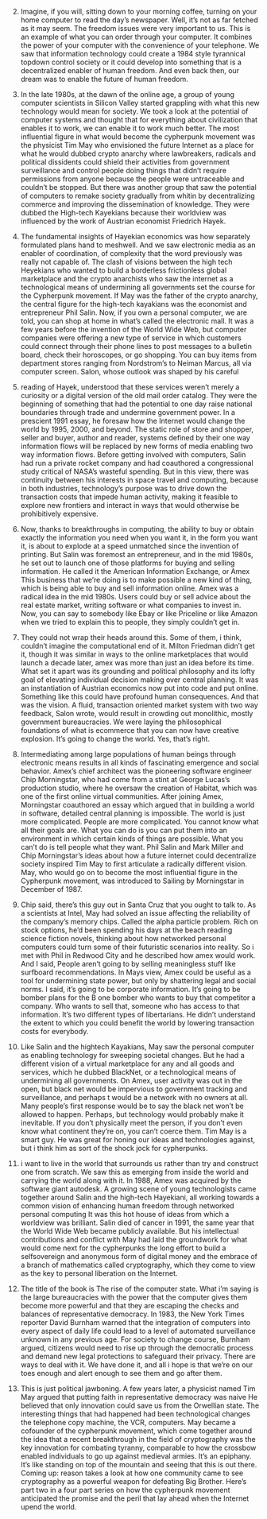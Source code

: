 2. Imagine, if you will, sitting down to
your morning coffee, turning on your home
computer to read the day’s newspaper.
Well, it’s not as far fetched as it may seem.
The freedom issues were very important to us.
This is an example of what
you can order through your computer.
It combines the power of your computer
with the convenience of your telephone.
We saw that information technology could create
a 1984 style tyrannical topdown control society
or it could develop into something that
is a decentralized enabler of human freedom.
And even back then, our dream was
to enable the future of human freedom.


3. In the late 1980s, at the dawn of
the online age, a group of young computer
scientists in Silicon Valley started grappling with what
this new technology would mean for society.
We took a look at the potential of computer systems
and thought that for everything about civilization that enables it
to work, we can enable it to work much better.
The most influential figure in what would become
the cypherpunk movement was the physicist Tim May
who envisioned the future Internet as a place
for what he would dubbed crypto anarchy where
lawbreakers, radicals and political dissidents could shield their
activities from government surveillance and control
people doing things that didn’t require permissions from anyone because
the people were untraceable and couldn’t be stopped.
But there was another group that saw
the potential of computers to remake society
gradually from whitin by decentralizing commerce and
improving the dissemination of knowledge.
They were dubbed the High-tech Kayekians because
their worldview was influenced by the work
of Austrian economist Friedrich Hayek.


4. The fundamental insights of Hayekian economics was
how separately formulated plans hand to meshwell.
And we saw electronic media as an
enabler of coordination, of complexity that the
word previously was really not capable of.
The clash of visions between the high tech Heyekians
who wanted to build a borderless frictionless global marketplace
and the crypto anarchists who saw the internet as
a technological means of undermining all governments set the
course for the Cypherpunk movement.
If May was the father of the crypto anarchy,
the central figure for the high-tech kayakians was
the economist and entrepreneur Phil Salin.
Now, if you own a personal computer, we are told, you
can shop at home in what’s called the electronic mall.
It was a few years before the invention of
the World Wide Web, but computer companies were offering
a new type of service in which customers could
connect through their phone lines to post messages to
a bulletin board, check their horoscopes, or go shopping.
You can buy items from department stores ranging from
Nordstrom’s to Neiman Marcus, all via computer screen.
Salon, whose outlook was shaped by his careful

 
5. reading of Hayek, understood that these services weren’t
merely a curiosity or a digital version of
the old mail order catalog.
They were the beginning of something that had
the potential to one day raise national boundaries
through trade and undermine government power.
In a prescient 1991 essay, he foresaw how the Internet would
change the world by 1995, 2000, and beyond.
The static role of store and shopper, seller and
buyer, author and reader, systems defined by their one
way information flows will be replaced by new forms
of media enabling two way information flows.
Before getting involved with computers, Salin had run
a private rocket company and had coauthored a 
congressional study critical of NASA’s wasteful spending.
But in this view, there was continuity between his
interests in space travel and computing, because in both
industries, technology’s purpose was to drive down the transaction
costs that impede human activity, making it feasible to
explore new frontiers and interact in ways that would otherwise be prohibitively expensive. 


6. Now, thanks to breakthroughs in computing, the ability to buy
or obtain exactly the information you need when you want it,
in the form you want it, is about to
explode at a speed unmatched since the invention of printing.
But Salin was foremost an entrepreneur, and in the
mid 1980s, he set out to launch one of
those platforms for buying and selling information.
He called it the American Information Exchange, or Amex
This business that we’re doing is to
make possible a new kind of thing, which is
being able to buy and sell information online.
Amex was a radical idea in the mid 1980s.
Users could buy or sell advice about the real estate
market, writing software or what companies to invest in.
Now, you can say to somebody like Ebay or
like Priceline or like Amazon when we tried to
explain this to people, they simply couldn’t get in.


7. They could not wrap their heads around this.
Some of them, i think, couldn’t
imagine the computational end of it.
Milton Friedman didn’t get it, though it was
similar in ways to the online marketplaces that
would launch a decade later, amex was more
than just an idea before its time.
What set it apart was its grounding and
political philosophy and its lofty goal of elevating
individual decision making over central planning.
It was an instantiation of Austrian economics
now put into code and put online.
Something like this could
have profound human consequences.
And that was the vision.
A fluid, transaction oriented market system with
two way feedback, Salon wrote, would result
in crowding out monolithic, mostly government bureaucracies.
We were laying the philosophical foundations of what is
ecommerce that you can now have creative explosion.
It’s going to change the world.
Yes, that’s right.


8. Intermediating among large populations of human beings
through electronic means results in all kinds
of fascinating emergence and social behavior.
Amex’s chief architect was the pioneering software engineer
Chip Morningstar, who had come from a stint
at George Lucas’s production studio, where he oversaw
the creation of Habitat, which was one of
the first online virtual communities.
After joining Amex, Morningstar coauthored an essay
which argued that in building a world
in software, detailed central planning is impossible.
The world is just more complicated.
People are more complicated.
You cannot know what all their goals are.
What you can do is you can put them into
an environment in which certain kinds of things are possible.
What you can’t do is tell people what they want.
Phil Salin and Mark Miller and Chip
Morningstar’s ideas about how a future internet
could decentralize society inspired Tim May to
first articulate a radically different vision.
May, who would go on to become the most
influential figure in the Cypherpunk movement, was introduced to
Sailing by Morningstar in December of 1987.


9. Chip said, there’s this guy out in Santa
Cruz that you ought to talk to.
As a scientists at Intel, May had solved an 
issue affecting the reliability of the company’s memory chips.
Called the alpha particle problem.
Rich on stock options, he’d been spending his
days at the beach reading science fiction novels,
thinking about how networked personal computers could turn
some of their futuristic scenarios into reality.
So i met with Phil in Redwood
City and he described how amex would work. 
And I said, People aren’t going to
by selling meaningless stuff like surfboard recommendations.
In Mays view, Amex could be useful as
a tool for undermining state power, but only
by shattering legal and social norms.
I said, it’s going to be corporate information.
It’s going to be bomber plans for the B one
bomber who wants to buy that competitor a company.
Who wants to sell that, someone
who has access to that information.
It’s two different types of libertarians.
He didn’t understand the extent to 
which you could benefit the world
by lowering transaction costs for everybody. 

10. Like Salin and the hightech Kayakians,
May saw the personal computer as
enabling technology for sweeping societal changes.
But he had a different vision of a 
virtual marketplace for any and all goods and
services, which he dubbed BlackNet, or a technological
means of undermining all governments.
On Amex, user activity was out in the
open, but black net would be impervious to
government tracking and surveillance, and perhaps t would
be a network with no owners at all.
Many people’s first response would be to say
the black net won’t be allowed to happen.
Perhaps, but technology would
probably make it inevitable.
If you don’t physically meet the person,
if you don’t even know what continent
they’re on, you can’t coerce them.
Tim May is a smart guy.
He was great for honing our ideas and
technologies against, but i think him as sort
of the shock jock for cypherpunks.


11. i want to live in the world that surrounds
us rather than try and construct one from scratch.
We saw this as emerging from inside the 
world and carrying the world along with it.
In 1988, Amex was acquired
by the software giant autodesk.
A growing scene of young technologists came
together around Salin and the high-tech Hayekiani,
all working towards a common vision of
enhancing human freedom through networked personal computing
It was this hot house of ideas
from which a worldview was brilliant.
Salin died of cancer in 1991, the same year
that the World Wide Web became publicly available.
But his intellectual contributions and conflict with May had
laid the groundwork for what would come next for
the cypherpunks the long effort to build a selfsovereign
and anonymous form of digital money and the embrace
of a branch of mathematics called cryptography, which they
come to view as the key to personal liberation on the Internet.

12. The title of the book is
The rise of the computer state.
What i’m saying is the large bureaucracies with
the power that the computer gives them become
more powerful and that they are escaping the
checks and balances of representative democracy.
In 1983, the New York Times reporter David Burnham
warned that the integration of computers into every aspect 
of daily life could lead to a level of
automated surveillance unknown in any previous age.
For society to change course, Burnham argued,
citizens would need to rise up through
the democratic process and demand new legal
protections to safeguard their privacy.
There are ways to deal with it.
We have done it, and all i hope is
that we’re on our toes enough and alert enough
to see them and go after them.


13. This is just political jawboning.
A few years later, a physicist named Tim May
argued that putting faith in representative democracy was naive
He believed that only innovation could
save us from the Orwellian state.
The interesting things that had happened
had been technological changes the telephone
copy machine, the VCR, computers.
May became a cofounder of the cypherpunk movement, which
come together around the idea that a recent breakthrough
in the field of cryptography was the key innovation
for combating tyranny, comparable to how the crossbow enabled
individuals to go up against medieval armies.
It’s an epiphany.
It’s like standing on top of the mountain 
and seeing that this is out there.
Coming up: reason takes a look at how
one community came to see cryptography as a 
powerful weapon for defeating Big Brother.
Here’s part two in a four part series on 
how the cypherpunk movement anticipated the promise and the
peril that lay ahead when the Internet upend the world.

